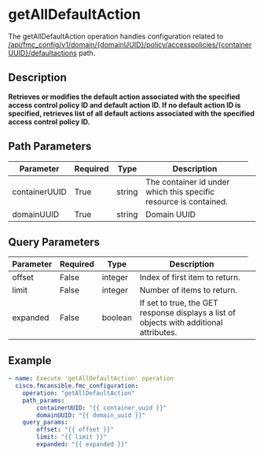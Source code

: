 # getAllDefaultAction

The getAllDefaultAction operation handles configuration related to [/api/fmc_config/v1/domain/{domainUUID}/policy/accesspolicies/{containerUUID}/defaultactions](/paths//api/fmc_config/v1/domain/{domain_uuid}/policy/accesspolicies/{container_uuid}/defaultactions.md) path.&nbsp;
## Description
**Retrieves or modifies the default action associated with the specified access control policy ID and default action ID. If no default action ID is specified, retrieves list of all default actions associated with the specified access control policy ID.**

## Path Parameters
| Parameter | Required | Type | Description |
| --------- | -------- | ---- | ----------- |
| containerUUID | True | string <td colspan=3> The container id under which this specific resource is contained. |
| domainUUID | True | string <td colspan=3> Domain UUID |

## Query Parameters
| Parameter | Required | Type | Description |
| --------- | -------- | ---- | ----------- |
| offset | False | integer <td colspan=3> Index of first item to return. |
| limit | False | integer <td colspan=3> Number of items to return. |
| expanded | False | boolean <td colspan=3> If set to true, the GET response displays a list of objects with additional attributes. |

## Example
```yaml
- name: Execute 'getAllDefaultAction' operation
  cisco.fmcansible.fmc_configuration:
    operation: "getAllDefaultAction"
    path_params:
        containerUUID: "{{ container_uuid }}"
        domainUUID: "{{ domain_uuid }}"
    query_params:
        offset: "{{ offset }}"
        limit: "{{ limit }}"
        expanded: "{{ expanded }}"

```